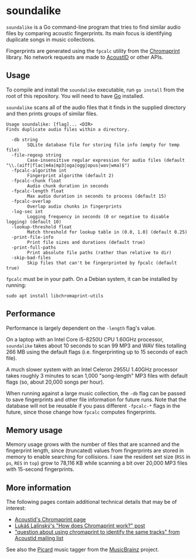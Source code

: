 # soundalike

`soundalike` is a Go command-line program that tries to find similar audio files
by comparing acoustic fingerprints. Its main focus is identifying duplicate
songs in music collections.

Fingerprints are generated using the `fpcalc` utility from the [Chromaprint]
library. No network requests are made to [AcoustID] or other APIs.

[Chromaprint]: https://github.com/acoustid/chromaprint
[AcoustID]: https://acoustid.org/

## Usage

To compile and install the `soundalike` executable, run `go install` from the
root of this repository. You will need to have [Go] installed.

[Go]: https://go.dev/

`soundalike` scans all of the audio files that it finds in the supplied
directory and then prints groups of similar files.

```
Usage soundalike: [flag]... <DIR>
Finds duplicate audio files within a directory.

  -db string
        SQLite database file for storing file info (empty for temp file)
  -file-regexp string
        Case-insensitive regular expression for audio files (default "\\.(aiff|flac|m4a|mp3|oga|ogg|opus|wav|wma)$")
  -fpcalc-algorithm int
        Fingerprint algorithm (default 2)
  -fpcalc-chunk float
        Audio chunk duration in seconds
  -fpcalc-length float
        Max audio duration in seconds to process (default 15)
  -fpcalc-overlap
        Overlap audio chunks in fingerprints
  -log-sec int
        Logging frequency in seconds (0 or negative to disable logging) (default 10)
  -lookup-threshold float
        Match threshold for lookup table in (0.0, 1.0] (default 0.25)
  -print-file-info
        Print file sizes and durations (default true)
  -print-full-paths
        Print absolute file paths (rather than relative to dir)
  -skip-bad-files
        Skip files that can't be fingerprinted by fpcalc (default true)
```

`fpcalc` must be in your path. On a Debian system, it can be installed by
running:

```
sudo apt install libchromaprint-utils
```

## Performance

Performance is largely dependent on the `-length` flag's value.

On a laptop with an Intel Core i5-8250U CPU 1.60GHz processor, `soundalike`
takes about 10 seconds to scan 99 MP3 and WAV files totalling 266 MB using the
default flags (i.e. fingerprinting up to 15 seconds of each file).

A much slower system with an Intel Celeron 2955U 1.40GHz processor takes roughly
3 minutes to scan 1,000 "song-length" MP3 files with default flags (so, about
20,000 songs per hour).

When running against a large music collection, the `-db` flag can be passed to
save fingerprints and other file information for future runs. Note that the
database will not be reusable if you pass different `-fpcalc-*` flags in the
future, since those change how `fpcalc` computes fingerprints.

## Memory usage

Memory usage grows with the number of files that are scanned and the fingerprint
length, since (truncated) values from fingerprints are stored in memory to
enable searching for collisions. I saw the resident set size (`RSS` in `ps`,
`RES` in `top`) grow to 78,116 KB while scanning a bit over 20,000 MP3 files
with 15-second fingerprints.

## More information

The following pages contain additional technical details that may be of
interest:

*   [Acoustid's Chromaprint page](https://acoustid.org/chromaprint)
*   [Lukáš Lalinský's "How does Chromaprint work?" post](https://oxygene.sk/2011/01/how-does-chromaprint-work/)
*   ["question about using chromaprint to identify the same tracks" from Acoustid mailing list](https://groups.google.com/g/acoustid/c/C3EHIkZVpZI/m/Zd2qdOKRNzkJ)

See also the [Picard] music tagger from the [MusicBrainz] project.

[Picard]: https://picard.musicbrainz.org/
[MusicBrainz]: https://musicbrainz.org/
